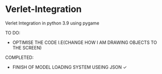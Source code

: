 # Verlet-Integration
Verlet Integration in python 3.9 using pygame

TO DO:

- OPTIMISE THE CODE I.E(CHANGE HOW I AM DRAWING OBJECTS TO THE SCREEN)

COMPLETED:

- FINISH OF MODEL LOADING SYSTEM USEING JSON ✓
